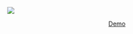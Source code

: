 ![](https://i.imgur.com/hE095VF.gif)
<p align="center">
  <a href="http://sphilee.me/javascript-food/">Demo</a>
</p>
